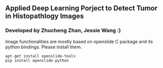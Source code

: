 ## Applied Deep Learning Porject to Detect Tumor in Histopathlogy Images
###  Developed by Zhucheng Zhan, Jessie Wang :)

Image functionalities are mostly based on openslide C package and its python bindings. 
Please install them.

```
apt-get install openslide-tools
pip install openslide-python
```